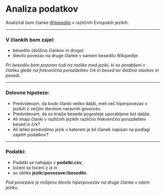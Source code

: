 # Analiza podatkov

Analiziral bom članke [Wikipedije](https://www.wikipedia.org/) v različnih Evropskih jezikih.
___________
### V člankih bom zajel:
-	besedilo (dolžino člankov in drugo)
-	število povezav na druge članke v samem besedilu Wikipedije

_Pri besedilu bom pozoren tudi na razlike med jeziki, ki so porabljeni v članku glede na frekvenčna porazdelitev črk in besed ter dolžina stavkov in povedi._

_____________
### Delovne hipoteze:
-	Predvidevam, da bodo članki veliko daljši, meli več hiperpovezav v jezikih z večjim številom naravnih govorcev.
-   Predvidevam, da so krajše besede pogosteje uporabljene kot daljše.
-	Ali imajo članki v različnih jezikih različno frekvenčno porazdelitev besed in črk?
-	Ali lahko predvidimo jezik v katerem je bil članek napisan na podlagi zajetih podatkov?

_______________
### Podatki:
-   Podatki se nahajajo v **podatki.csv**,
-   ločeni so ločeni z **¤** in
-   so oblike **jezik**¤**povezave**¤**besedilo**.

*Pod povezave je mišljeno število hiperpovezav na druge članke v istem jeziku.*